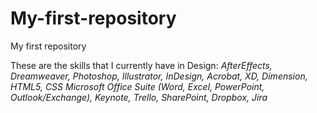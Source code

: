 # My-first-repository
My first repository

These are the skills that I currently have in Design:
*AfterEffects, Dreamweaver, Photoshop, Illustrator, InDesign, Acrobat, XD, Dimension, HTML5, CSS Microsoft Office Suite (Word, Excel, PowerPoint,  Outlook/Exchange), Keynote, Trello, SharePoint, Dropbox, Jira*

